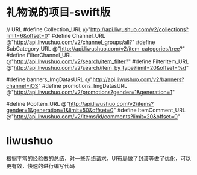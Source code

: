 # 礼物说的项目-swift版

// URL
#define Collection_URL @"http://api.liwushuo.com/v2/collections?limit=6&offset=0"
#define Channel_URL @"http://api.liwushuo.com/v2/channel_groups/all?"
#define SubCategory_URL @"http://api.liwushuo.com/v2/item_categories/tree?"
#define FilterChannel_URL @"http://api.liwushuo.com/v2/search/item_filter?"
#define FilterItem_URL @"http://api.liwushuo.com/v2/search/item_by_type?limit=20&offset=%d"


#define banners_ImgDatasURL @"http://api.liwushuo.com/v2/banners?channel=iOS"
#define promotions_ImgDatasURL @"http://api.liwushuo.com/v2/promotions?gender=1&generation=1"

#define PopItem_URL @"http://api.liwushuo.com/v2/items?gender=1&generation=1&limit=50&offset=0"
#define ItemComment_URL @"http://api.liwushuo.com/v2/items/id/comments?limit=20&offset=0"

# liwushuo

根据平常的经验做的总结，对一些网络请求，UI布局做了封装等做了优化，可以更有效，快速的进行编写代码


